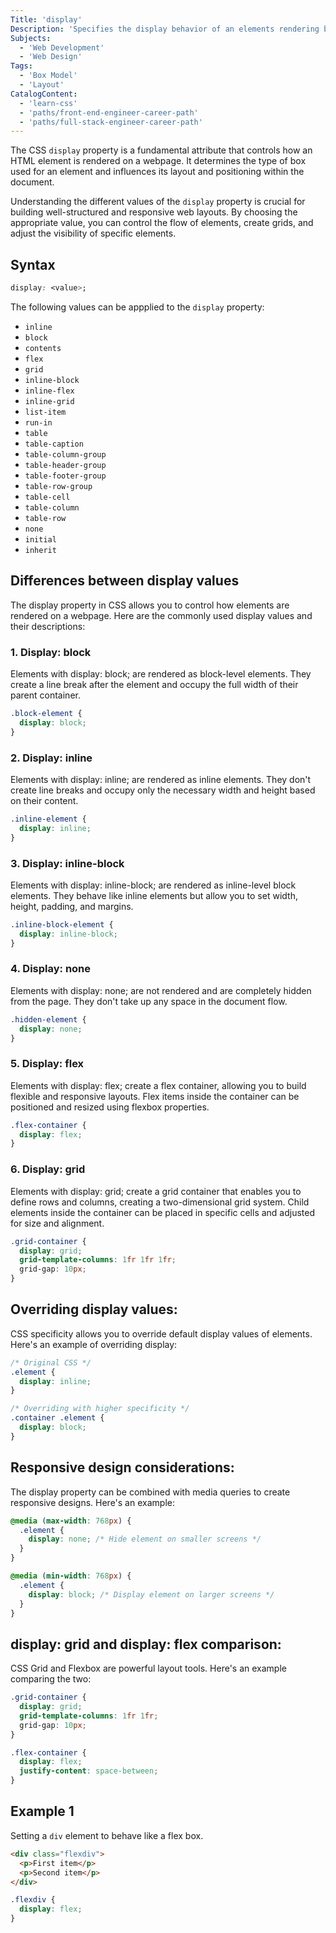 ```yaml
---
Title: 'display'
Description: 'Specifies the display behavior of an elements rendering box.'
Subjects:
  - 'Web Development'
  - 'Web Design'
Tags:
  - 'Box Model'
  - 'Layout'
CatalogContent:
  - 'learn-css'
  - 'paths/front-end-engineer-career-path'
  - 'paths/full-stack-engineer-career-path'
---
```


The CSS `display` property is a fundamental attribute that controls how an HTML element is rendered on a webpage. It determines the type of box used for an element and influences its layout and positioning within the document.

Understanding the different values of the `display` property is crucial for building well-structured and responsive web layouts. By choosing the appropriate value, you can control the flow of elements, create grids, and adjust the visibility of specific elements.





## Syntax

```css
display: <value>;
```

The following values can be appplied to the `display` property:

- `inline`
- `block`
- `contents`
- `flex`
- `grid`
- `inline-block`
- `inline-flex`
- `inline-grid`
- `list-item`
- `run-in`
- `table`
- `table-caption`
- `table-column-group`
- `table-header-group`
- `table-footer-group`
- `table-row-group`
- `table-cell`
- `table-column`
- `table-row`
- `none`
- `initial`
- `inherit`

## Differences between display values

The display property in CSS allows you to control how elements are rendered on a webpage. Here are the commonly used display values and their descriptions:

### 1. Display: block

 Elements with display: block; are rendered as block-level elements. They create a line break after the element and occupy the full width of their parent container.
```css
.block-element {
  display: block;
}
```

### 2. Display: inline
Elements with display: inline; are rendered as inline elements. They don't create line breaks and occupy only the necessary width and height based on their content.
```css
.inline-element {
  display: inline;
}
```

### 3. Display: inline-block

  Elements with display: inline-block; are rendered as inline-level block elements. They behave like inline elements but allow you to set width, height, padding, and margins.
```css
.inline-block-element {
  display: inline-block;
}
```
### 4. Display: none

 Elements with display: none; are not rendered and are completely hidden from the page. They don't take up any space in the document flow.
```css
.hidden-element {
  display: none;
}
```
### 5. Display: flex

 Elements with display: flex; create a flex container, allowing you to build flexible and responsive layouts. Flex items inside the container can be positioned and resized using flexbox properties.
```css
.flex-container {
  display: flex;
}
```
### 6. Display: grid

Elements with display: grid; create a grid container that enables you to define rows and columns, creating a two-dimensional grid system. Child elements inside the container can be placed in specific cells and adjusted for size and alignment.
```css
.grid-container {
  display: grid;
  grid-template-columns: 1fr 1fr 1fr;
  grid-gap: 10px;
}
```























## Overriding display values:

CSS specificity allows you to override default display values of elements. Here's an example of overriding display:

```css
/* Original CSS */
.element {
  display: inline;
}

/* Overriding with higher specificity */
.container .element {
  display: block;
}

```

## Responsive design considerations:
The display property can be combined with media queries to create responsive designs. Here's an example:

```css
@media (max-width: 768px) {
  .element {
    display: none; /* Hide element on smaller screens */
  }
}

@media (min-width: 768px) {
  .element {
    display: block; /* Display element on larger screens */
  }
}


```

## display: grid and display: flex comparison:
CSS Grid and Flexbox are powerful layout tools. Here's an example comparing the two:

```css
.grid-container {
  display: grid;
  grid-template-columns: 1fr 1fr;
  grid-gap: 10px;
}

.flex-container {
  display: flex;
  justify-content: space-between;
}


```



## Example 1

Setting a `div` element to behave like a flex box.

```html
<div class="flexdiv">
  <p>First item</p>
  <p>Second item</p>
</div>
```

```css
.flexdiv {
  display: flex;
}
```


